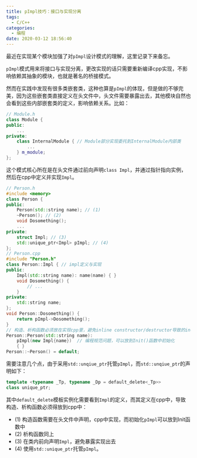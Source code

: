 ```yaml
---
title: pImpl技巧：接口与实现分离
tags:
  - C/C++
categories:
  - 编程
date: 2020-03-12 18:56:40
---
```


最近在实现某个模块加强了对`pImpl`设计模式的理解，这里记录下来备忘。

`pImpl`模式用来将接口与实现分离，更改实现的话只需要重新编译cpp实现，不影响依赖其抽象的模块，也就是著名的桥接模式。

然而在实践中发现有很多类嵌套类，这种也算是`pImpl`的体现，但是做的不够完美，因为这些嵌套类直接定义在头文件中，头文件需要暴露出去，其他模块自然也会看到这些内部嵌套类的定义，影响依赖关系。比如：
```cpp
// Module.h
class Module {
public:
    ...
private:
    class InternalModule { // Module部分实现委托到InternalModule内部类
        ...
    } m_module;
};
```

这个模式核心所在是在头文件通过前向声明`class Impl`，并通过指针指向实例，然后在cpp中定义并实现`Impl`。
```cpp
// Person.h
#include <memory>
class Person {
public:
    Person(std::string name); // (1)
    ~Person(); // (2)
    void Dosomething();
    ...
private:
    struct Impl; // (3)
    std::unique_ptr<Impl> pImpl; // (4)
};
// Person.cpp
#include "Person.h"
class Person::Impl { // impl定义与实现
public:
    Impl(std::string name): name(name) { }
    void Dosomething() {
        // ...
    }
private:
    std::string name;
};
void Person::Dosomething() {
    return pImpl->Dosomething();
}
// 构造、析构函数必须放在实现cpp里，避免inline constructor/destructor导致的incomplete type `Impl'问题
Person::Person(std::string name):
    pImpl(new Impl{name})  // 编程规范问题，可以放到Init()函数中初始化
    { }
Person::~Person() = default;
```

需要注意几个点，由于采用`std::unqiue_ptr`托管`pImpl`，而`std::unqiue_ptr`的声明如下：
```cpp
template <typename _Tp, typename _Dp = default_delete<_Tp>>
class unique_ptr;
```

其中`default_delete`模板实例化需要看到`Impl`的定义，而其定义在cpp中，导致构造、析构函数必须得放到cpp中：
- (1) 构造函数需要在头文件中声明，cpp中实现，而初始化`pImpl`可以放到Init函数中
- (2) 析构函数同上
- (3) 在类内前向声明`Impl`，避免暴露实现出去
- (4) 使用`std::unique_ptr`托管`pImpl`。

